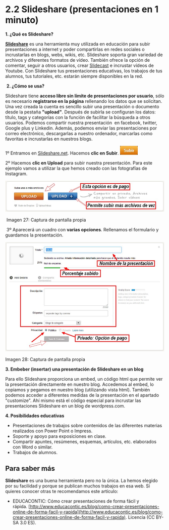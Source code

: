 # 2.2 Slideshare (presentaciones en 1 minuto)

**1\. ¿Qué es Slideshare?**

[**Slideshare**](http://www.slideshare.net/) es una herramienta muy utilizada en educación para subir presentaciones a internet y poder compartirlas en redes sociales o incrustarlas en blogs, webs, wikis, etc. Slideshare soporta gran variedad de archivos y diferentes formatos de vídeo. También ofrece la opción de comentar, seguir a otros usuarios, crear [Slidecast](http://es.wikipedia.org/wiki/Slidecast) e incrustar vídeos de Youtube. Con Slideshare tus presentaciones educativas, los trabajos de tus alumnos, tus tutoriales, etc. estarán siempre disponibles en la red.

 **2\. ¿Cómo se usa?**

Slideshare tiene **acceso libre sin límite de presentaciones por usuario**, sólo es necesario **registrarse en la página** rellenando los datos que se solicitan. Una vez creada la cuenta es sencillo subir una presentación o documento desde la pestaña **"upload"**. Después de subirla se configuran los datos: título, tags y categorías con la función de facilitar la búsqueda a otros usuarios. Podemos compartir nuestra presentación  en facebook, twitter, Google plus y Linkedin. Además, podemos enviar las presentaciones por correo electrónico, descargarlas a nuestro ordenador, marcarlas como favoritas e incrustarlas en nuestros blogs.


1º Entramos en [Slideshare.net](http://www.slideshare.net/). Hacemos **clic en Subir**. ![](img/subir.jpg)


2º Hacemos **clic en Upload** para subir nuestra presentación. Para este ejemplo vamos a utilizar la que hemos creado con las fotografías de Instagram.


![](img/slide1.jpg)


 Imagen 27: Captura de pantalla propia 

 3º Aparecerá un cuadro con **varias opciones**. Rellenamos el formulario y guardamos la presentación.


![](img/slide2.jpg)


Imagen 28: Captura de pantalla propia 

**3\. Embeber (insertar) una presentación de Slideshare en un blog**

Para ello Slideshare proporciona un embed, un código html que permite ver la presentación directamente en nuestro blog. Accedemos al embed, lo copiamos y pegamos en nuestro blog (utilizando vista html). También podemos acceder a diferentes medidas de la presentación en el apartado "customize". Ahí mismo está el código especial para incrustar las presentaciones Slideshare en un blog de wordpress.com.

**4\. Posibilidades educativas**

*   Presentaciones de trabajos sobre contenidos de las diferentes materias realizados con Power Point o Impress.
*   Soporte y apoyo para exposiciones en clase.
*   Compartir apuntes, resúmenes, esquemas, artículos, etc. elaborados con Word o similar.
*   Trabajos de alumnos.

## Para saber más

**Slideshare** es una buena herramienta pero no la única. La hemos elegido por su facilidad y porque se publican muchos trabajos en esa web. Si quieres conocer otras te recomendamos este artículo:

*   EDUCACONTIC: Cómo crear presentaciones de forma fácil y rápida. [http://www.educacontic.es/blog/como-crear-presentaciones-online-de-forma-facil-y-rapida](http://www.educacontic.es/blog/como-crear-presentaciones-online-de-forma-facil-y-rapida). Licencia (CC BY-SA 3.0 ES).
    

